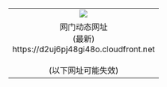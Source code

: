 ﻿<table>
  <tr></tr>
  <tr><td colspan=2 align=center><img src="https://d2uj6pj48gi48o.cloudfront.net/Up/oGate.jpg" /></td></tr>
  <tr><td colspan=2 align=center>网门动态网址<br/>(最新)
<br>https://d2uj6pj48gi48o.cloudfront.net
<br/><br/>(以下网址可能失效)
    </td>
  </tr>
</table>

